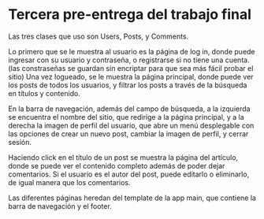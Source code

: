# Tercera pre-entrega del trabajo final

Las tres clases que uso son Users, Posts, y Comments.

Lo primero que se le muestra al usuario es la página de log in, donde puede ingresar con su usuario y contraseña, o registrarse si no tiene una cuenta. (las constraseñas se guardan sin encriptar para que sea más fácil probar el sitio)
Una vez logueado, se le muestra la página principal, donde puede ver los posts de todos los usuarios, y filtrar los posts a través de la búsqueda en títulos y contenido.

En la barra de navegación, además del campo de búsqueda, a la izquierda se encuentra el nombre del sitio, que redirige a la página principal, y a la derecha la imagen de perfil del usuario, que abre un menú desplegable con las opciones de crear un nuevo post, cambiar la imagen de perfil, y cerrar sesión.

Haciendo click en el título de un post se muestra la página del artículo, donde se puede ver el contenido completo además de poder dejar comentarios. Si el usuario es el autor del post, puede editarlo o eliminarlo, de igual manera que los comentarios.

Las diferentes páginas heredan del template de la app main, que contiene la barra de navegación y el footer.
